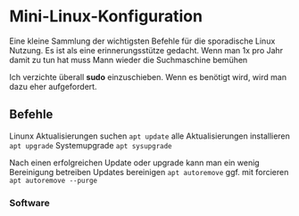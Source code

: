 # Mini-Linux-Konfiguration
Eine kleine Sammlung der wichtigsten Befehle für die sporadische Linux Nutzung.
Es ist als eine erinnerungsstütze gedacht. Wenn man 1x pro Jahr damit zu tun hat muss Mann wieder die Suchmaschine bemühen

Ich verzichte überall **sudo** einzuschieben. Wenn es benötigt wird, wird man dazu eher aufgefordert. 

## Befehle
Linunx
Aktualisierungen suchen `apt update`
alle Aktualisierungen installieren `apt upgrade`
Systemupgrade `apt sysupgrade`

Nach einen erfolgreichen Update oder upgrade kann man ein wenig Bereinigung betreiben
Updates bereinigen `apt autoremove` ggf. mit forcieren `apt autoremove --purge`

### Software
